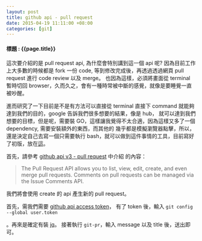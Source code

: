 ```yaml
---
layout: post
title: github api - pull request
date: 2015-04-19 11:11:00 +08:00
categories: [git]
---
```

#### 標題 : {{page.title}} ####

這次要介紹的是 pull request api, 為什麼會特別講到這一個 api 呢? 因為目前工作上大多數的時候都是 fork 一份 code,
等到修改完成後，再透過透過網頁 pull request 進行 code review 以及 merge。
也因為這樣，必須將畫面從 terminal 暫時切回 browser，久而久之，會有一種時常被中斷的感覺，就像是要睡覺一直被吵醒。

進而研究了一下目前是不是有方法可以直接從 terminal 直接下 command 就能夠達到我們的目的，google 告訴我們很多想要的結果，像是 hub，
就可以達到我們想要的目標，但是呢，需要裝 GO，這樣讓我覺得不太合適，因為這樣又多了一個 dependency, 需要安裝額外的東西，而其他的
幾乎都是模擬瀏覽器點擊，所以，還是決定自己去寫一個只需要執行 bash，就可以做到這件事情的工具，目前寫好了初版，放在[這]()。

  首先，請參考 [github api v3 - pull request](https://developer.github.com/v3/pulls/#create-a-pull-request) 中介紹
的內容：

> The Pull Request API allows you to list, view, edit, create, and even merge pull requests.
> Comments on pull requests can be managed via the Issue Comments API.

我們將會使用 create 的 api 產生新的 pull request。

首先，需我們需要 [github api access token](http://iamsleep.github.io/2015/01/12/github-api/#disqus_thread)，
有了 token 後，輸入 `git config --global user.token` 

。再來是確定有裝 [jq](http://stedolan.github.io/jq/)。
接著執行 `git-pr`，輸入 message 以及 title 後，送出即可。
